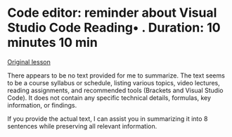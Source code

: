 # Code editor: reminder about Visual Studio Code Reading• . Duration: 10 minutes 10 min

[Original lesson](https://www.coursera.org/learn/uol-introduction-to-programming-1/supplement/2UOjZ/code-editor-reminder-about-visual-studio-code)

There appears to be no text provided for me to summarize. The text seems to be a course syllabus or schedule, listing various topics, video lectures, reading assignments, and recommended tools (Brackets and Visual Studio Code). It does not contain any specific technical details, formulas, key information, or findings.

If you provide the actual text, I can assist you in summarizing it into 8 sentences while preserving all relevant information.

